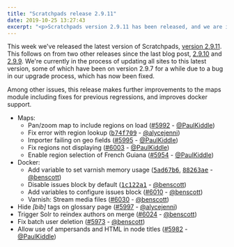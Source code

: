 ```yaml
---
title: "Scratchpads release 2.9.11"
date: 2019-10-25 13:27:43
excerpt: "<p>Scratchpads version 2.9.11 has been released, and we are in the process of updating all sites to this latest version.</p>"
---
```


<p>This week we've released the latest version of Scratchpads, <a href="https://github.com/NaturalHistoryMuseum/scratchpads2/releases/tag/2.9.11">version 2.9.11</a>. This follows on from two other releases since the last blog post, <a href="https://github.com/NaturalHistoryMuseum/scratchpads2/releases/tag/2.9.10">2.9.10</a> and <a href="https://github.com/NaturalHistoryMuseum/scratchpads2/releases/tag/2.9.9">2.9.9</a>. We're currently in the process of updating all sites to this latest version, some of which have been on version 2.9.7 for a while due to a bug in our upgrade process, which has now been fixed.</p>

<p>Among other issues, this release makes further improvements to the maps module including fixes for previous regressions, and improves docker support.</p>

<ul>
<li>Maps:
<ul>
<li>Pan/zoom map to include regions on load (<a class="issue-link js-issue-link" data-error-text="Failed to load issue title" data-id="480716753" data-permission-text="Issue title is private" data-url="https://github.com/NaturalHistoryMuseum/scratchpads2/issues/5992" data-hovercard-type="issue" data-hovercard-url="/NaturalHistoryMuseum/scratchpads2/issues/5992/hovercard" href="https://github.com/NaturalHistoryMuseum/scratchpads2/issues/5992">#5992</a> - <a class="user-mention" data-hovercard-type="user" data-hovercard-url="/hovercards?user_id=1755184" data-octo-click="hovercard-link-click" data-octo-dimensions="link_type:self" href="https://github.com/PaulKiddle">@PaulKiddle</a>)</li>
<li>Fix error with region lookup (<a class="commit-link" data-hovercard-type="commit" data-hovercard-url="https://github.com/NaturalHistoryMuseum/scratchpads2/commit/b74f709d5b9de7604505c5b5aa6f1ac389e0fb83/hovercard" href="https://github.com/NaturalHistoryMuseum/scratchpads2/commit/b74f709d5b9de7604505c5b5aa6f1ac389e0fb83"><tt>b74f709</tt></a> - <a class="user-mention" data-hovercard-type="user" data-hovercard-url="/hovercards?user_id=23579762" data-octo-click="hovercard-link-click" data-octo-dimensions="link_type:self" href="https://github.com/alycejenni">@alycejenni</a>)</li>
<li>Importer failing on geo fields (<a class="issue-link js-issue-link" data-error-text="Failed to load issue title" data-id="482239356" data-permission-text="Issue title is private" data-url="https://github.com/NaturalHistoryMuseum/scratchpads2/issues/5995" data-hovercard-type="issue" data-hovercard-url="/NaturalHistoryMuseum/scratchpads2/issues/5995/hovercard" href="https://github.com/NaturalHistoryMuseum/scratchpads2/issues/5995">#5995</a> - <a class="user-mention" data-hovercard-type="user" data-hovercard-url="/hovercards?user_id=1755184" data-octo-click="hovercard-link-click" data-octo-dimensions="link_type:self" href="https://github.com/PaulKiddle">@PaulKiddle</a>)</li>
<li>Fix regions not displaying (<a class="issue-link js-issue-link" data-error-text="Failed to load issue title" data-id="487608517" data-permission-text="Issue title is private" data-url="https://github.com/NaturalHistoryMuseum/scratchpads2/issues/6003" data-hovercard-type="issue" data-hovercard-url="/NaturalHistoryMuseum/scratchpads2/issues/6003/hovercard" href="https://github.com/NaturalHistoryMuseum/scratchpads2/issues/6003">#6003</a> - <a class="user-mention" data-hovercard-type="user" data-hovercard-url="/hovercards?user_id=1755184" data-octo-click="hovercard-link-click" data-octo-dimensions="link_type:self" href="https://github.com/PaulKiddle">@PaulKiddle</a>)</li>
<li>Enable region selection of French Guiana (<a class="issue-link js-issue-link" data-error-text="Failed to load issue title" data-id="459460203" data-permission-text="Issue title is private" data-url="https://github.com/NaturalHistoryMuseum/scratchpads2/issues/5954" data-hovercard-type="issue" data-hovercard-url="/NaturalHistoryMuseum/scratchpads2/issues/5954/hovercard" href="https://github.com/NaturalHistoryMuseum/scratchpads2/issues/5954">#5954</a> - <a class="user-mention" data-hovercard-type="user" data-hovercard-url="/hovercards?user_id=1755184" data-octo-click="hovercard-link-click" data-octo-dimensions="link_type:self" href="https://github.com/PaulKiddle">@PaulKiddle</a>)</li>
</ul>
</li>
<li>Docker:
<ul>
<li>Add variable to set varnish memory usage (<a class="commit-link" data-hovercard-type="commit" data-hovercard-url="https://github.com/NaturalHistoryMuseum/scratchpads2/commit/5ad67b60375d4fbc057a17f7aa6b9cad614f192c/hovercard" href="https://github.com/NaturalHistoryMuseum/scratchpads2/commit/5ad67b60375d4fbc057a17f7aa6b9cad614f192c"><tt>5ad67b6</tt></a>, <a class="commit-link" data-hovercard-type="commit" data-hovercard-url="https://github.com/NaturalHistoryMuseum/scratchpads2/commit/88263ae484907bb521ba1d92c98dd168c1ee3f14/hovercard" href="https://github.com/NaturalHistoryMuseum/scratchpads2/commit/88263ae484907bb521ba1d92c98dd168c1ee3f14"><tt>88263ae</tt></a> - <a class="user-mention" data-hovercard-type="user" data-hovercard-url="/hovercards?user_id=81690" data-octo-click="hovercard-link-click" data-octo-dimensions="link_type:self" href="https://github.com/benscott">@benscott</a>)</li>
<li>Disable issues block by default (<a class="commit-link" data-hovercard-type="commit" data-hovercard-url="https://github.com/NaturalHistoryMuseum/scratchpads2/commit/1c122a1ef347f8e6b4dc8373ac944011554fc27c/hovercard" href="https://github.com/NaturalHistoryMuseum/scratchpads2/commit/1c122a1ef347f8e6b4dc8373ac944011554fc27c"><tt>1c122a1</tt></a> - <a class="user-mention" data-hovercard-type="user" data-hovercard-url="/hovercards?user_id=81690" data-octo-click="hovercard-link-click" data-octo-dimensions="link_type:self" href="https://github.com/benscott">@benscott</a>)</li>
<li>Add variables to configure issues block (<a class="issue-link js-issue-link" data-error-text="Failed to load issue title" data-id="491605072" data-permission-text="Issue title is private" data-url="https://github.com/NaturalHistoryMuseum/scratchpads2/issues/6010" data-hovercard-type="issue" data-hovercard-url="/NaturalHistoryMuseum/scratchpads2/issues/6010/hovercard" href="https://github.com/NaturalHistoryMuseum/scratchpads2/issues/6010">#6010</a> - <a class="user-mention" data-hovercard-type="user" data-hovercard-url="/hovercards?user_id=81690" data-octo-click="hovercard-link-click" data-octo-dimensions="link_type:self" href="https://github.com/benscott">@benscott</a>)</li>
<li>Varnish: Stream media files (<a class="issue-link js-issue-link" data-error-text="Failed to load issue title" data-id="501401012" data-permission-text="Issue title is private" data-url="https://github.com/NaturalHistoryMuseum/scratchpads2/issues/6030" data-hovercard-type="issue" data-hovercard-url="/NaturalHistoryMuseum/scratchpads2/issues/6030/hovercard" href="https://github.com/NaturalHistoryMuseum/scratchpads2/issues/6030">#6030</a> - <a class="user-mention" data-hovercard-type="user" data-hovercard-url="/hovercards?user_id=81690" data-octo-click="hovercard-link-click" data-octo-dimensions="link_type:self" href="https://github.com/benscott">@benscott</a>)</li>
</ul>
</li>
<li>Hide <i>[bib]</i> tags on glossary page (<a class="issue-link js-issue-link" data-error-text="Failed to load issue title" data-id="483603533" data-permission-text="Issue title is private" data-url="https://github.com/NaturalHistoryMuseum/scratchpads2/issues/5997" data-hovercard-type="issue" data-hovercard-url="/NaturalHistoryMuseum/scratchpads2/issues/5997/hovercard" href="https://github.com/NaturalHistoryMuseum/scratchpads2/issues/5997">#5997</a> - <a class="user-mention" data-hovercard-type="user" data-hovercard-url="/hovercards?user_id=23579762" data-octo-click="hovercard-link-click" data-octo-dimensions="link_type:self" href="https://github.com/alycejenni">@alycejenni</a>)</li>
<li>Trigger Solr to reindex authors on merge (<a class="issue-link js-issue-link" data-error-text="Failed to load issue title" data-id="498814729" data-permission-text="Issue title is private" data-url="https://github.com/NaturalHistoryMuseum/scratchpads2/issues/6024" data-hovercard-type="issue" data-hovercard-url="/NaturalHistoryMuseum/scratchpads2/issues/6024/hovercard" href="https://github.com/NaturalHistoryMuseum/scratchpads2/issues/6024">#6024</a> - <a class="user-mention" data-hovercard-type="user" data-hovercard-url="/hovercards?user_id=81690" data-octo-click="hovercard-link-click" data-octo-dimensions="link_type:self" href="https://github.com/benscott">@benscott</a>)</li>
<li>Fix batch user deletion (<a class="issue-link js-issue-link" data-error-text="Failed to load issue title" data-id="469816940" data-permission-text="Issue title is private" data-url="https://github.com/NaturalHistoryMuseum/scratchpads2/issues/5973" data-hovercard-type="issue" data-hovercard-url="/NaturalHistoryMuseum/scratchpads2/issues/5973/hovercard" href="https://github.com/NaturalHistoryMuseum/scratchpads2/issues/5973">#5973</a> - <a class="user-mention" data-hovercard-type="user" data-hovercard-url="/hovercards?user_id=81690" data-octo-click="hovercard-link-click" data-octo-dimensions="link_type:self" href="https://github.com/benscott">@benscott</a>)</li>
<li>Allow use of ampersands and HTML in node titles (<a class="issue-link js-issue-link" data-error-text="Failed to load issue title" data-id="473954010" data-permission-text="Issue title is private" data-url="https://github.com/NaturalHistoryMuseum/scratchpads2/issues/5982" data-hovercard-type="issue" data-hovercard-url="/NaturalHistoryMuseum/scratchpads2/issues/5982/hovercard" href="https://github.com/NaturalHistoryMuseum/scratchpads2/issues/5982">#5982</a> - <a class="user-mention" data-hovercard-type="user" data-hovercard-url="/hovercards?user_id=1755184" data-octo-click="hovercard-link-click" data-octo-dimensions="link_type:self" href="https://github.com/PaulKiddle">@PaulKiddle</a>)</li>
</ul>
